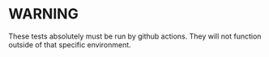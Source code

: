 # WARNING

These tests absolutely must be run by github actions.  They will
not function outside of that specific environment.
